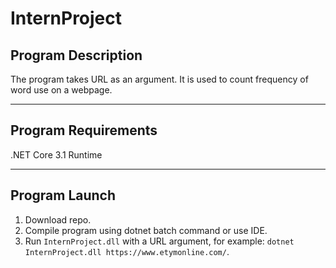 # InternProject

## Program Description
The program takes URL as an argument. It is used to count frequency of word use on a webpage.

___

## Program Requirements
.NET Core 3.1 Runtime

___

## Program Launch
1. Download repo.
2. Compile program using dotnet batch command or use IDE.
3. Run `InternProject.dll` with a URL argument, for example: `dotnet InternProject.dll https://www.etymonline.com/`.
